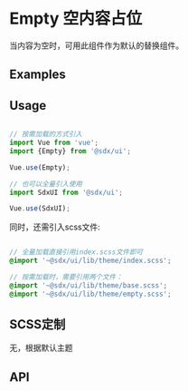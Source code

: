 # Empty 空内容占位

当内容为空时，可用此组件作为默认的替换组件。

## Examples

<Common-BasicUsage>
  <ui-empty-index></ui-empty-index>
  <highlight-code slot="codeText" lang="vue">
    <template>
      <SdxuEmpty></SdxuEmpty>
              <SdxuEmpty>自定义的什么内容都没有</SdxuEmpty>
    </template>
  </highlight-code>
</Common-BasicUsage>

## Usage

```js

// 按需加载的方式引入
import Vue from 'vue';
import {Empty} from '@sdx/ui';

Vue.use(Empty);

// 也可以全量引入使用
import SdxUI from '@sdx/ui';

Vue.use(SdxUI);
```

同时，还需引入scss文件:

```scss

// 全量加载直接引用index.scss文件即可
@import '~@sdx/ui/lib/theme/index.scss';

// 按需加载时，需要引用两个文件：
@import '~@sdx/ui/lib/theme/base.scss';
@import '~@sdx/ui/lib/theme/empty.scss';

```

## SCSS定制

无，根据默认主题

## API

<ui-empty-api></ui-empty-api>
